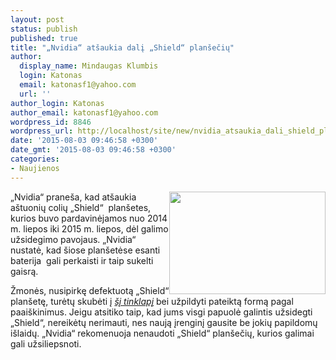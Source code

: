 ```yaml
---
layout: post
status: publish
published: true
title: "„Nvidia“ atšaukia dalį „Shield“ planšečių"
author:
  display_name: Mindaugas Klumbis
  login: Katonas
  email: katonasf1@yahoo.com
  url: ''
author_login: Katonas
author_email: katonasf1@yahoo.com
wordpress_id: 8846
wordpress_url: http://localhost/site/new/nvidia_atsaukia_dali_shield_planseciu_/
date: '2015-08-03 09:46:58 +0300'
date_gmt: '2015-08-03 09:46:58 +0300'
categories:
- Naujienos
---
```

<p>
	<a href="http://technews.lt/userfiles/112a.jpg"><img alt="" src="http://technews.lt/userfiles/112a.jpg" style="width: 250px; height: 164px; float: right;" /></a>&bdquo;Nvidia&ldquo; prane&scaron;a, kad at&scaron;aukia a&scaron;tuonių colių &bdquo;Shield&ldquo;&nbsp; plan&scaron;etes, kurios buvo pardavinėjamos nuo 2014 m. liepos iki 2015 m. liepos, dėl galimo užsidegimo pavojaus. &bdquo;Nvidia&ldquo; nustatė, kad &scaron;iose plan&scaron;etėse esanti baterija&nbsp; gali perkaisti ir taip sukelti gaisrą.</p>
<p>
	Žmonės, nusipirkę defektuotą &bdquo;Shield&ldquo; plan&scaron;etę, turėtų skubėti į <em><a href="http://tabletrecall.expertproductinquiry.com/registration">&scaron;į tinklapį</a></em> bei užpildyti pateiktą formą pagal paai&scaron;kinimus. Jeigu atsitiko taip, kad jums visgi papuolė galintis užsidegti &bdquo;Shield&ldquo;, nereikėtų nerimauti, nes naują įrenginį gausite be jokių papildomų i&scaron;laidų. &bdquo;Nvidia&ldquo; rekomenuoja nenaudoti &bdquo;Shield&ldquo; plan&scaron;ečių, kurios galimai gali užsiliepsnoti.</p>
